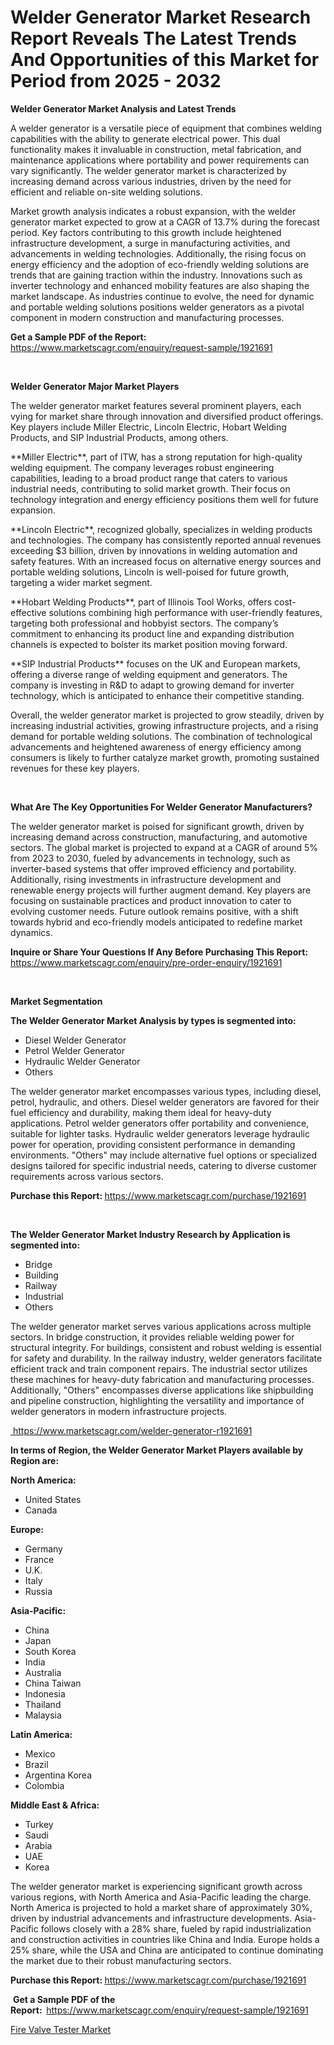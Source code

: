<p><h1>Welder Generator Market Research Report Reveals The Latest Trends And Opportunities of this Market for Period from 2025 - 2032</h1></p><p><strong>Welder Generator Market Analysis and Latest Trends</strong></p>
<p><p>A welder generator is a versatile piece of equipment that combines welding capabilities with the ability to generate electrical power. This dual functionality makes it invaluable in construction, metal fabrication, and maintenance applications where portability and power requirements can vary significantly. The welder generator market is characterized by increasing demand across various industries, driven by the need for efficient and reliable on-site welding solutions.</p><p>Market growth analysis indicates a robust expansion, with the welder generator market expected to grow at a CAGR of 13.7% during the forecast period. Key factors contributing to this growth include heightened infrastructure development, a surge in manufacturing activities, and advancements in welding technologies. Additionally, the rising focus on energy efficiency and the adoption of eco-friendly welding solutions are trends that are gaining traction within the industry. Innovations such as inverter technology and enhanced mobility features are also shaping the market landscape. As industries continue to evolve, the need for dynamic and portable welding solutions positions welder generators as a pivotal component in modern construction and manufacturing processes.</p></p>
<p><strong>Get a Sample PDF of the Report:&nbsp;</strong> <a href="https://www.marketscagr.com/enquiry/request-sample/1921691?utm_campaign=2561&utm_medium=2&utm_source=Github&utm_content=ia&utm_term=20022025&utm_id=welder-generator">https://www.marketscagr.com/enquiry/request-sample/1921691</a></p>
<p>&nbsp;</p>
<p><strong>Welder Generator Major Market Players</strong></p>
<p><p>The welder generator market features several prominent players, each vying for market share through innovation and diversified product offerings. Key players include Miller Electric, Lincoln Electric, Hobart Welding Products, and SIP Industrial Products, among others.</p><p>**Miller Electric**, part of ITW, has a strong reputation for high-quality welding equipment. The company leverages robust engineering capabilities, leading to a broad product range that caters to various industrial needs, contributing to solid market growth. Their focus on technology integration and energy efficiency positions them well for future expansion.</p><p>**Lincoln Electric**, recognized globally, specializes in welding products and technologies. The company has consistently reported annual revenues exceeding $3 billion, driven by innovations in welding automation and safety features. With an increased focus on alternative energy sources and portable welding solutions, Lincoln is well-poised for future growth, targeting a wider market segment.</p><p>**Hobart Welding Products**, part of Illinois Tool Works, offers cost-effective solutions combining high performance with user-friendly features, targeting both professional and hobbyist sectors. The company’s commitment to enhancing its product line and expanding distribution channels is expected to bolster its market position moving forward.</p><p>**SIP Industrial Products** focuses on the UK and European markets, offering a diverse range of welding equipment and generators. The company is investing in R&D to adapt to growing demand for inverter technology, which is anticipated to enhance their competitive standing.</p><p>Overall, the welder generator market is projected to grow steadily, driven by increasing industrial activities, growing infrastructure projects, and a rising demand for portable welding solutions. The combination of technological advancements and heightened awareness of energy efficiency among consumers is likely to further catalyze market growth, promoting sustained revenues for these key players.</p></p>
<p>&nbsp;</p>
<p><strong>What Are The Key Opportunities For Welder Generator Manufacturers?</strong></p>
<p><p>The welder generator market is poised for significant growth, driven by increasing demand across construction, manufacturing, and automotive sectors. The global market is projected to expand at a CAGR of around 5% from 2023 to 2030, fueled by advancements in technology, such as inverter-based systems that offer improved efficiency and portability. Additionally, rising investments in infrastructure development and renewable energy projects will further augment demand. Key players are focusing on sustainable practices and product innovation to cater to evolving customer needs. Future outlook remains positive, with a shift towards hybrid and eco-friendly models anticipated to redefine market dynamics.</p></p>
<p><strong>Inquire or Share Your Questions If Any Before Purchasing This Report:</strong> <a href="https://www.marketscagr.com/enquiry/pre-order-enquiry/1921691?utm_campaign=2561&utm_medium=2&utm_source=Github&utm_content=ia&utm_term=20022025&utm_id=welder-generator">https://www.marketscagr.com/enquiry/pre-order-enquiry/1921691</a></p>
<p>&nbsp;</p>
<p><strong>Market Segmentation</strong></p>
<p><strong>The Welder Generator Market Analysis by types is segmented into:</strong></p>
<p><ul><li>Diesel Welder Generator</li><li>Petrol Welder Generator</li><li>Hydraulic Welder Generator</li><li>Others</li></ul></p>
<p><p>The welder generator market encompasses various types, including diesel, petrol, hydraulic, and others. Diesel welder generators are favored for their fuel efficiency and durability, making them ideal for heavy-duty applications. Petrol welder generators offer portability and convenience, suitable for lighter tasks. Hydraulic welder generators leverage hydraulic power for operation, providing consistent performance in demanding environments. "Others" may include alternative fuel options or specialized designs tailored for specific industrial needs, catering to diverse customer requirements across various sectors.</p></p>
<p><strong>Purchase this Report:&nbsp;</strong><a href="https://www.marketscagr.com/purchase/1921691?utm_campaign=2561&utm_medium=2&utm_source=Github&utm_content=ia&utm_term=20022025&utm_id=welder-generator">https://www.marketscagr.com/purchase/1921691</a></p>
<p>&nbsp;</p>
<p><strong>The Welder Generator Market Industry Research by Application is segmented into:</strong></p>
<p><ul><li>Bridge</li><li>Building</li><li>Railway</li><li>Industrial</li><li>Others</li></ul></p>
<p><p>The welder generator market serves various applications across multiple sectors. In bridge construction, it provides reliable welding power for structural integrity. For buildings, consistent and robust welding is essential for safety and durability. In the railway industry, welder generators facilitate efficient track and train component repairs. The industrial sector utilizes these machines for heavy-duty fabrication and manufacturing processes. Additionally, "Others" encompasses diverse applications like shipbuilding and pipeline construction, highlighting the versatility and importance of welder generators in modern infrastructure projects.</p></p>
<p><a href="https://www.marketscagr.com/welder-generator-r1921691?utm_campaign=2561&utm_medium=2&utm_source=Github&utm_content=ia&utm_term=20022025&utm_id=welder-generator">&nbsp;https://www.marketscagr.com/welder-generator-r1921691</a></p>
<p><strong>In terms of Region, the Welder Generator Market Players available by Region are:</strong></p>
<p>
    <p> <strong> North America: </strong>
        <ul>
            <li>United States</li>
            <li>Canada</li>
        </ul>
        </p> 
    <p> <strong> Europe: </strong>
        <ul>
            <li>Germany</li>
            <li>France</li>
            <li>U.K.</li>
            <li>Italy</li>
            <li>Russia</li>
        </ul>
        </p> 
    <p> <strong> Asia-Pacific: </strong>
        <ul>
            <li>China</li>
            <li>Japan</li>
            <li>South Korea</li>
            <li>India</li>
            <li>Australia</li>
            <li>China Taiwan</li>
            <li>Indonesia</li>
            <li>Thailand</li>
            <li>Malaysia</li>
        </ul>
        </p> 
    <p> <strong> Latin America: </strong>
        <ul>
            <li>Mexico</li>
            <li>Brazil</li>
            <li>Argentina Korea</li>
            <li>Colombia</li>
        </ul>
        </p> 
    <p> <strong> Middle East & Africa: </strong>
        <ul>
            <li>Turkey</li>
            <li>Saudi</li>
            <li>Arabia</li>
            <li>UAE</li>
            <li>Korea</li>
        </ul>
    </p>
    </p>
<p><p>The welder generator market is experiencing significant growth across various regions, with North America and Asia-Pacific leading the charge. North America is projected to hold a market share of approximately 30%, driven by industrial advancements and infrastructure developments. Asia-Pacific follows closely with a 28% share, fueled by rapid industrialization and construction activities in countries like China and India. Europe holds a 25% share, while the USA and China are anticipated to continue dominating the market due to their robust manufacturing sectors.</p></p>
<p><strong>Purchase this Report: </strong><a href="https://www.marketscagr.com/purchase/1921691?utm_campaign=2561&utm_medium=2&utm_source=Github&utm_content=ia&utm_term=20022025&utm_id=welder-generator">https://www.marketscagr.com/purchase/1921691</a></p>
<p>&nbsp;<strong>Get a Sample PDF of the Report:&nbsp;&nbsp;</strong><a href="https://www.marketscagr.com/enquiry/request-sample/1921691?utm_campaign=2561&utm_medium=2&utm_source=Github&utm_content=ia&utm_term=20022025&utm_id=welder-generator">https://www.marketscagr.com/enquiry/request-sample/1921691</a></p>
<p><strong></strong></p>
<p><p><a href="https://github.com/waverlyam689/Market-Research-Report-List-1/blob/main/fire-valve-tester-market.md?utm_campaign=2561&utm_medium=2&utm_source=Github&utm_content=ia&utm_term=20022025&utm_id=welder-generator">Fire Valve Tester Market</a></p></p>
